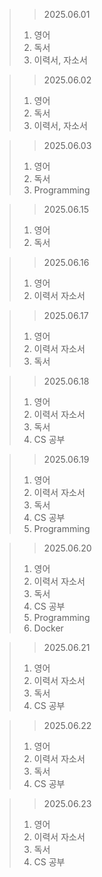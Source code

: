 > > 2025.06.01
> 1. 영어
> 2. 독서
> 3. 이력서, 자소서

> > 2025.06.02
> 1. 영어
> 2. 독서
> 3. 이력서, 자소서

> > 2025.06.03
> 1. 영어
> 2. 독서
> 3. Programming


> > 2025.06.15
> 1. 영어
> 2. 독서

> > 2025.06.16
> 1. 영어
> 2. 이력서 자소서

> > 2025.06.17
> 1. 영어
> 2. 이력서 자소서
> 3. 독서

> > 2025.06.18
> 1. 영어
> 2. 이력서 자소서
> 3. 독서
> 4. CS 공부


> > 2025.06.19
> 1. 영어
> 2. 이력서 자소서
> 3. 독서
> 4. CS 공부
> 5. Programming

> > 2025.06.20
> 1. 영어
> 2. 이력서 자소서
> 3. 독서
> 4. CS 공부
> 5. Programming
> 6. Docker

> > 2025.06.21
> 1. 영어
> 2. 이력서 자소서
> 3. 독서
> 4. CS 공부

> > 2025.06.22
> 1. 영어
> 2. 이력서 자소서
> 3. 독서
> 4. CS 공부

> > 2025.06.23
> 1. 영어
> 2. 이력서 자소서
> 3. 독서
> 4. CS 공부
